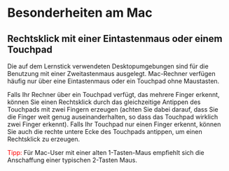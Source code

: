 # Besonderheiten am Mac

## Rechtsklick mit einer Eintastenmaus oder einem Touchpad
Die auf dem Lernstick verwendeten Desktopumgebungen sind für die Benutzung mit einer Zweitastenmaus ausgelegt. 
Mac-Rechner verfügen häufig nur über eine Eintastenmaus oder ein Touchpad ohne Maustasten.

Falls Ihr Rechner über ein Touchpad verfügt, das mehrere Finger erkennt, können Sie einen Rechtsklick durch das gleichzeitige Antippen des Touchpads mit zwei Fingern erzeugen (achten Sie dabei darauf, dass Sie die Finger weit genug auseinanderhalten, so dass das Touchpad wirklich zwei Finger erkennt). 
Falls Ihr Touchpad nur einen Finger erkennt, können Sie auch die rechte untere Ecke des Touchpads antippen, um einen Rechtsklick zu erzeugen.

<span style="color:red">Tipp:</span> Für Mac-User mit einer alten 1-Tasten-Maus empfiehlt sich die Anschaffung einer typischen 2-Tasten Maus.
